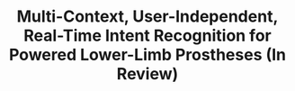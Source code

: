 ---
title: "Multi-Context, User-Independent, Real-Time Intent Recognition for Powered Lower-Limb Prostheses (In Review)"
collection: publications
permalink: /publication/science_robotics_intent
# link: ''
# venue: 'Science Robotics: Special Issue on Assistive and Rehabilitation Robots'
code: 'https://smartech.gatech.edu/handle/1853/70300'
# citation: 'J. Camargo, K. Bhakta, J. Maldonado-Contreras, S. Zhou, K. Herrin and A. Young, "OpenSim Model for Biomechanical Analysis with the Open-Source Bionic Leg," 2022 International Symposium on Medical Robotics (ISMR), GA, USA, 2022, pp. 1-6, doi: 10.1109/ISMR48347.2022.9807551.'
---